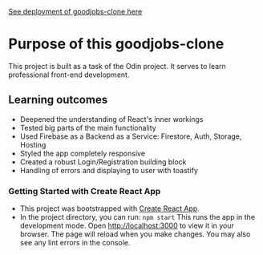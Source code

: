 [See deployment of goodjobs-clone here](https://goodjobs-c213f.web.app/)

# Purpose of this goodjobs-clone

This project is built as a task of the Odin project. It serves to learn professional front-end development.

## Learning outcomes

- Deepened the understanding of React's inner workings
- Tested big parts of the main functionality
- Used Firebase as a Backend as a Service: Firestore, Auth, Storage, Hosting
- Styled the app completely responsive
- Created a robust Login/Registration building block
- Handling of errors and displaying to user with toastify

### Getting Started with Create React App

- This project was bootstrapped with [Create React App](https://github.com/facebook/create-react-app).
- In the project directory, you can run: `npm start` This runs the app in the development mode. Open [http://localhost:3000](http://localhost:3000) to view it in your browser. The page will reload when you make changes. You may also see any lint errors in the console.
